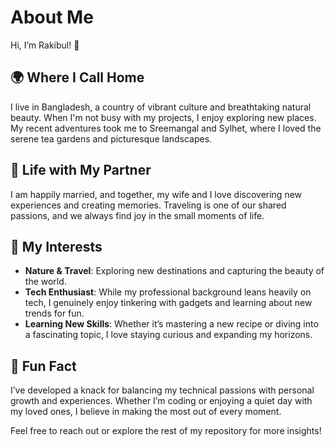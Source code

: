 # About Me

Hi, I’m Rakibul! 👋 

## 🌍 Where I Call Home
I live in Bangladesh, a country of vibrant culture and breathtaking natural beauty. When I'm not busy with my projects, I enjoy exploring new places. My recent adventures took me to Sreemangal and Sylhet, where I loved the serene tea gardens and picturesque landscapes.

## 💑 Life with My Partner
I am happily married, and together, my wife and I love discovering new experiences and creating memories. Traveling is one of our shared passions, and we always find joy in the small moments of life.

## 🎨 My Interests
- **Nature & Travel**: Exploring new destinations and capturing the beauty of the world.
- **Tech Enthusiast**: While my professional background leans heavily on tech, I genuinely enjoy tinkering with gadgets and learning about new trends for fun.
- **Learning New Skills**: Whether it’s mastering a new recipe or diving into a fascinating topic, I love staying curious and expanding my horizons.

## 🌟 Fun Fact
I’ve developed a knack for balancing my technical passions with personal growth and experiences. Whether I’m coding or enjoying a quiet day with my loved ones, I believe in making the most out of every moment.

Feel free to reach out or explore the rest of my repository for more insights!
